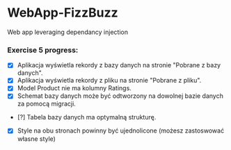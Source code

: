 ﻿# WebApp-FizzBuzz

Web app leveraging dependancy injection

### Exercise __5__ progress:
- [x] Aplikacja wyświetla rekordy z bazy danych na stronie "Pobrane z bazy danych".
- [x] Aplikacja wyświetla rekordy z pliku na stronie "Pobrane z pliku".
- [x] Model Product nie ma kolumny Ratings.
- [x] Schemat bazy danych może być odtworzony na dowolnej bazie danych za pomocą migracji.
- [?] Tabela bazy danych ma optymalną strukturę.
- [x] Style na obu stronach powinny być ujednolicone (możesz zastoswować własne style)
